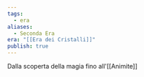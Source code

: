 ```yaml
---
tags:
  - era
aliases:
  - Seconda Era
era: "[[Era dei Cristalli]]"
publish: true
---
```

Dalla scoperta della magia fino all'[[Animite]]
